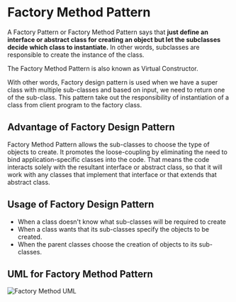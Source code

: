 # Factory Method Pattern

A Factory Pattern or Factory Method Pattern says that __just define an interface or abstract class for creating an object but let the subclasses decide which class to instantiate.__ In other words, subclasses are responsible to create the instance of the class.

The Factory Method Pattern is also known as Virtual Constructor.

With other words, Factory design pattern is used when we have a super class with multiple sub-classes and based on input, we need to return one of the sub-class. This pattern take out the responsibility of instantiation of a class from client program to the factory class.

## Advantage of Factory Design Pattern

Factory Method Pattern allows the sub-classes to choose the type of objects to create. It promotes the loose-coupling by eliminating the need to bind application-specific classes into the code. That means the code interacts solely with the resultant interface or abstract class, so that it will work with any classes that implement that interface or that extends that abstract class.

## Usage of Factory Design Pattern

* When a class doesn't know what sub-classes will be required to create
* When a class wants that its sub-classes specify the objects to be created.
* When the parent classes choose the creation of objects to its sub-classes.

## UML for Factory Method Pattern

![Factory Method UML](https://github.com/ugurcancetin/Design-Patterns-Java8/blob/master/Creational%20DPs/Factory-Method-DP/factory-method-dp.PNG)
